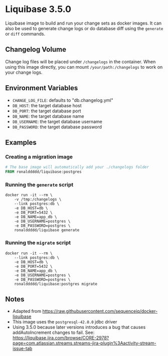 # Liquibase 3.5.0

Liquibase image to build and run your change sets as docker images.
It can also be used to generate change logs or do database diff using the `generate` or `diff` commands.

## Changelog Volume

Change log files will be placed under `/changelogs` in the container.
When using this image directly, you can mount `/your/path:/changelogs` to work on your change logs.

## Environment Variables

- `CHANGE_LOG_FILE`: defaults to "db.changelog.yml"
- `DB_HOST`: the target database host
- `DB_PORT`: the target database port
- `DB_NAME`: the target database name
- `DB_USERNAME`: the target database username
- `DB_PASSWORD`: the target database password

## Examples

### Creating a migration image

```Dockerfile
# The base image will automatically add your ./changelogs folder
FROM ronalddddd/liquibase:postgres
```

### Running the `generate` script

```
docker run -it --rm \
    -v /tmp:/changelogs \
    --link postgres:db \
    -e DB_HOST=db \
    -e DB_PORT=5432 \
    -e DB_NAME=app_db \
    -e DB_USERNAME=postgres \
    -e DB_PASSWORD=postgres \
    ronalddddd/liquibase generate
```

### Running the `migrate` script

```
docker run -it --rm \
    --link postgres:db \
    -e DB_HOST=db \
    -e DB_PORT=5432 \
    -e DB_NAME=app_db \
    -e DB_USERNAME=postgres \
    -e DB_PASSWORD=postgres \
    ronalddddd/liquibase:postgres migrate
```

## Notes

- Adapted from https://raw.githubusercontent.com/sequenceiq/docker-liquibase
- This image uses the `postgresql-42.0.0` jdbc driver
- Using 3.5.0 because later versions introduces a bug that causes addAutoIncrement changes to fail. See: https://liquibase.jira.com/browse/CORE-2978?page=com.atlassian.streams.streams-jira-plugin%3Aactivity-stream-issue-tab
